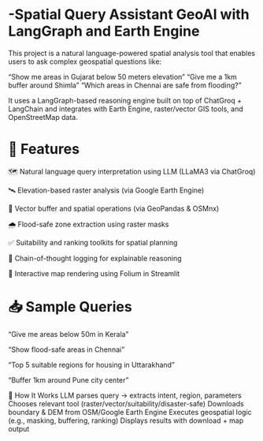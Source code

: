 # -Spatial Query Assistant GeoAI with LangGraph and Earth Engine
This project is a natural language-powered spatial analysis tool that enables users to ask complex geospatial questions like:

“Show me areas in Gujarat below 50 meters elevation”
“Give me a 1km buffer around Shimla”
“Which areas in Chennai are safe from flooding?”

It uses a LangGraph-based reasoning engine built on top of ChatGroq + LangChain and integrates with Earth Engine, raster/vector GIS tools, and OpenStreetMap data.

# 🌟 Features

🗺 Natural language query interpretation using LLM (LLaMA3 via ChatGroq)

🛰 Elevation-based raster analysis (via Google Earth Engine)

📍 Vector buffer and spatial operations (via GeoPandas & OSMnx)

🌧 Flood-safe zone extraction using raster masks

✅ Suitability and ranking toolkits for spatial planning

🧩 Chain-of-thought logging for explainable reasoning

📍 Interactive map rendering using Folium in Streamlit

# 📥 Sample Queries

“Give me areas below 50m in Kerala”

“Show flood-safe areas in Chennai”

“Top 5 suitable regions for housing in Uttarakhand”

“Buffer 1km around Pune city center”

🔁 How It Works
LLM parses query → extracts intent, region, parameters
Chooses relevant tool (raster/vector/suitability/disaster-safe)
Downloads boundary & DEM from OSM/Google Earth Engine
Executes geospatial logic (e.g., masking, buffering, ranking)
Displays results with download + map output
